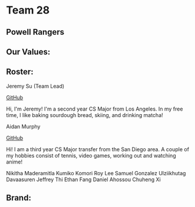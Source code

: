 # Team 28

## Powell Rangers

## Our Values:  


## Roster: 

Jeremy Su (Team Lead)

[GitHub](https://github.com/jeremysu99)

Hi, I'm Jeremy! I'm a second year CS Major from Los Angeles. In my free time, I like baking sourdough bread, skiing, and drinking matcha!

Aidan Murphy 

[GitHub](https://github.com/AiMurphy-UCSD)

Hi! I am a third year CS Major transfer from the San Diego area. A couple of my hobbies consist of tennis, video games, working out and watching anime!

Nikitha Maderamitla
Kumiko Komori
Roy Lee
Samuel Gonzalez
Ulziikhutag Davaasuren
Jeffrey Thi
Ethan Fang
Daniel Ahossou
Chuheng Xi

## Brand:





